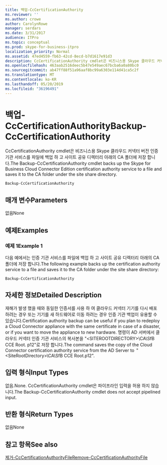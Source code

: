 ```yaml
---
title: 백업-CcCertificationAuthority
ms.reviewer: ''
ms.author: crowe
author: CarolynRowe
manager: serdars
ms.date: 3/31/2017
audience: ITPro
ms.topic: conceptual
ms.prod: skype-for-business-itpro
localization_priority: Normal
ms.assetid: 47ed4559-fb63-42cd-8ecd-b7d1617e91d3
description: CcCertificationAuthority cmdlet은 비즈니스용 Skype 클라우드 커넥터 버전 인증 기관 서비스를 파일에 백업 하 고 사이트 공유 디렉터리 아래의 CA 폴더에 저장 합니다.
ms.openlocfilehash: 463aab2516deec5b47e549aec67bcba6a0a80bc0
ms.sourcegitcommit: ab47ff88f51a96aaf8bc99a6303e114d41ca5c2f
ms.translationtype: MT
ms.contentlocale: ko-KR
ms.lasthandoff: 05/20/2019
ms.locfileid: "36196491"
---
```

# <a name="backup-cccertificationauthority"></a><span data-ttu-id="0e348-103">백업-CcCertificationAuthority</span><span class="sxs-lookup"><span data-stu-id="0e348-103">Backup-CcCertificationAuthority</span></span>
 
<span data-ttu-id="0e348-104">CcCertificationAuthority cmdlet은 비즈니스용 Skype 클라우드 커넥터 버전 인증 기관 서비스를 파일에 백업 하 고 사이트 공유 디렉터리 아래의 CA 폴더에 저장 합니다.</span><span class="sxs-lookup"><span data-stu-id="0e348-104">The Backup-CcCertificationAuthority cmdlet backs up the Skype for Business Cloud Connector Edition certification authority service to a file and saves it to the CA folder under the site share directory.</span></span>
  
```
Backup-CcCertificationAuthority 
```

## <a name="parameters"></a><span data-ttu-id="0e348-105">매개 변수</span><span class="sxs-lookup"><span data-stu-id="0e348-105">Parameters</span></span>

<span data-ttu-id="0e348-106">없음</span><span class="sxs-lookup"><span data-stu-id="0e348-106">None</span></span>
  
## <a name="examples"></a><span data-ttu-id="0e348-107">예제</span><span class="sxs-lookup"><span data-stu-id="0e348-107">Examples</span></span>
<span data-ttu-id="0e348-108"><a name="Examples"> </a></span><span class="sxs-lookup"><span data-stu-id="0e348-108"></span></span>

### <a name="example-1"></a><span data-ttu-id="0e348-109">예제 1</span><span class="sxs-lookup"><span data-stu-id="0e348-109">Example 1</span></span>

<span data-ttu-id="0e348-110">다음 예에서는 인증 기관 서비스를 파일에 백업 하 고 사이트 공유 디렉터리 아래의 CA 폴더에 저장 합니다.</span><span class="sxs-lookup"><span data-stu-id="0e348-110">The following example backs up the certification authority service to a file and saves it to the CA folder under the site share directory:</span></span>
  
```
Backup-CcCertificationAuthority 
```

## <a name="detailed-description"></a><span data-ttu-id="0e348-111">자세한 정보</span><span class="sxs-lookup"><span data-stu-id="0e348-111">Detailed Description</span></span>
<span data-ttu-id="0e348-112"><a name="DetailedDescription"> </a></span><span class="sxs-lookup"><span data-stu-id="0e348-112"></span></span>

<span data-ttu-id="0e348-113">재해가 발생 했을 때와 동일한 인증서를 사용 하 여 클라우드 커넥터 기기를 다시 배포 하려는 경우 또는 기기를 새 하드웨어로 이동 하려는 경우 인증 기관 백업이 유용할 수 있습니다.</span><span class="sxs-lookup"><span data-stu-id="0e348-113">Certification authority backup can be useful if you plan to redeploy a Cloud Connector appliance with the same certificate in case of a disaster, or if you want to move the appliance to new hardware.</span></span> <span data-ttu-id="0e348-114">명령이 AD 서버에서 클라우드 커넥터 인증 기관 서비스의 복사본을 "\<SITEROOTDIRECTORY\>\CA\SfB CCE Root. p12"로 저장 합니다.</span><span class="sxs-lookup"><span data-stu-id="0e348-114">The command saves the copy of the Cloud Connector certification authority service from the AD Server to  "\<SiteRootDirectory\>\CA\SfB CCE Root.p12".</span></span>
  
## <a name="input-types"></a><span data-ttu-id="0e348-115">입력 형식</span><span class="sxs-lookup"><span data-stu-id="0e348-115">Input Types</span></span>
<span data-ttu-id="0e348-116"><a name="InputTypes"> </a></span><span class="sxs-lookup"><span data-stu-id="0e348-116"></span></span>

<span data-ttu-id="0e348-117">없음.</span><span class="sxs-lookup"><span data-stu-id="0e348-117">None.</span></span> <span data-ttu-id="0e348-118">CcCertificationAuthority cmdlet은 파이프라인 입력을 허용 하지 않습니다.</span><span class="sxs-lookup"><span data-stu-id="0e348-118">The Backup-CcCertificationAuthority cmdlet does not accept pipelined input.</span></span>
  
## <a name="return-types"></a><span data-ttu-id="0e348-119">반환 형식</span><span class="sxs-lookup"><span data-stu-id="0e348-119">Return Types</span></span>
<span data-ttu-id="0e348-120"><a name="ReturnTypes"> </a></span><span class="sxs-lookup"><span data-stu-id="0e348-120"></span></span>

<span data-ttu-id="0e348-121">없음</span><span class="sxs-lookup"><span data-stu-id="0e348-121">None</span></span>
  
## <a name="see-also"></a><span data-ttu-id="0e348-122">참고 항목</span><span class="sxs-lookup"><span data-stu-id="0e348-122">See also</span></span>
<span data-ttu-id="0e348-123"><a name="ReturnTypes"> </a></span><span class="sxs-lookup"><span data-stu-id="0e348-123"></span></span>

[<span data-ttu-id="0e348-124">제거-CcCertificationAuthorityFile</span><span class="sxs-lookup"><span data-stu-id="0e348-124">Remove-CcCertificationAuthorityFile</span></span>](remove-cccertificationauthorityfile.md)
  

